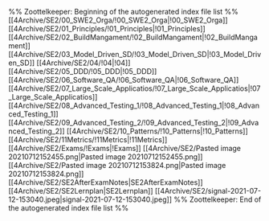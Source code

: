 %% Zoottelkeeper: Beginning of the autogenerated index file list  %%
 [[4Archive/SE2/00_SWE2_Orga/!00_SWE2_Orga|!00_SWE2_Orga]]
 [[4Archive/SE2/01_Principles/!01_Principles|!01_Principles]]
 [[4Archive/SE2/02_BuildMangament/!02_BuildMangament|!02_BuildMangament]]
 [[4Archive/SE2/03_Model_Driven_SD/!03_Model_Driven_SD|!03_Model_Driven_SD]]
 [[4Archive/SE2/04/!04|!04]]
 [[4Archive/SE2/05_DDD/!05_DDD|!05_DDD]]
 [[4Archive/SE2/06_Software_QA/!06_Software_QA|!06_Software_QA]]
 [[4Archive/SE2/07_Large_Scale_Applicatios/!07_Large_Scale_Applicatios|!07_Large_Scale_Applicatios]]
 [[4Archive/SE2/08_Advanced_Testing_1/!08_Advanced_Testing_1|!08_Advanced_Testing_1]]
 [[4Archive/SE2/09_Advanced_Testing_2/!09_Advanced_Testing_2|!09_Advanced_Testing_2]]
 [[4Archive/SE2/10_Patterns/!10_Patterns|!10_Patterns]]
 [[4Archive/SE2/11Metrics/!11Metrics|!11Metrics]]
 [[4Archive/SE2/Exams/!Exams|!Exams]]
 [[4Archive/SE2/Pasted image 20210712152455.png|Pasted image 20210712152455.png]]
 [[4Archive/SE2/Pasted image 20210712153824.png|Pasted image 20210712153824.png]]
 [[4Archive/SE2/SE2AfterExamNotes|SE2AfterExamNotes]]
 [[4Archive/SE2/SE2Lernplan|SE2Lernplan]]
 [[4Archive/SE2/signal-2021-07-12-153040.jpeg|signal-2021-07-12-153040.jpeg]]
%% Zoottelkeeper: End of the autogenerated index file list  %%
